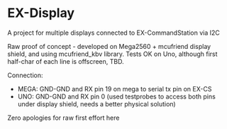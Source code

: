 # EX-Display

A project for multiple displays connected to EX-CommandStation via I2C

Raw proof of concept - developed on Mega2560 + mcufriend display shield, and using mcufriend_kbv library.  Tests OK on Uno, although first half-char of each line is offscreen, TBD.

Connection:
-  MEGA: GND-GND and RX pin 19 on mega to serial tx pin on EX-CS
-  UNO: GND-GND and RX pin 0 (used testprobes to access both pins under display shield, needs a better physical solution) 

Zero apologies for raw first effort here
